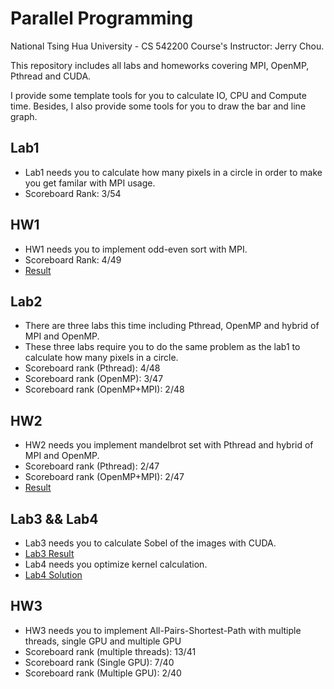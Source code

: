 # Parallel Programming
National Tsing Hua University - CS 542200 Course's Instructor: Jerry Chou.

This repository includes all labs and homeworks covering MPI, OpenMP, Pthread and CUDA.

I provide some template tools for you to calculate IO, CPU and Compute time. Besides, I also provide some tools for you to draw the bar and line graph.

## Lab1
- Lab1 needs you to calculate how many pixels in a circle in order to make you get familar with MPI usage.
- Scoreboard Rank: 3/54

## HW1
- HW1 needs you to implement odd-even sort with MPI.
- Scoreboard Rank: 4/49
- [Result](./hw1/README.md)

## Lab2
- There are three labs this time including Pthread, OpenMP and hybrid of MPI and OpenMP.
- These three labs require you to do the same problem as the lab1 to calculate how many pixels in a circle.
- Scoreboard rank (Pthread): 4/48
- Scoreboard rank (OpenMP): 3/47
- Scoreboard rank (OpenMP+MPI): 2/48

## HW2
- HW2 needs you implement mandelbrot set with Pthread and hybrid of MPI and OpenMP.
- Scoreboard rank (Pthread): 2/47
- Scoreboard rank (OpenMP+MPI): 2/47
- [Result](./hw2/README.md)

## Lab3 && Lab4
- Lab3 needs you to calculate Sobel of the images with CUDA.
- [Lab3 Result](./lab3/README.md)
- Lab4 needs you optimize kernel calculation.
- [Lab4 Solution](./lab4/README.md)

## HW3
- HW3 needs you to implement All-Pairs-Shortest-Path with multiple threads, single GPU and multiple GPU
- Scoreboard rank (multiple threads): 13/41
- Scoreboard rank (Single GPU): 7/40
- Scoreboard rank (Multiple GPU): 2/40

